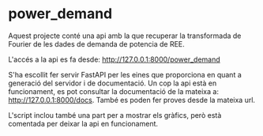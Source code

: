 # power_demand

Aquest projecte conté una api amb la que recuperar la transformada de Fourier de les dades de demanda de potencia de REE.

L'accés a la api es fa desde: http://127.0.0.1:8000/power_demand

S'ha escollit fer servir FastAPI per les eines que proporciona en quant a generació del servidor i de documentació. Un cop la api està en funcionament, es pot consultar la documentació de la mateixa a: http://127.0.0.1:8000/docs. També es poden fer proves desde la mateixa url.

L'script inclou també una part per a mostrar els gràfics, però està comentada per deixar la api en funcionament.
